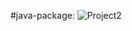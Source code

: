 #java-package:
	![Project2](https://github.com/hexlet-boilerplates/java-package/workflows/Java%20CI/badge.svg)

